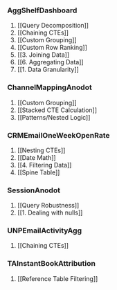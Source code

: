 ### AggShelfDashboard
1. [[Query Decomposition]]
2. [[Chaining CTEs]]
3. [[Custom Grouping]]
4. [[Custom Row Ranking]]
5. [[3. Joining Data]] 
6. [[6. Aggregating Data]]
7. [[1. Data Granularity]]

### ChannelMappingAnodot
1.  [[Custom Grouping]]
2. [[Stacked CTE Calculation]]
3. [[Patterns/Nested Logic]]

### CRMEmailOneWeekOpenRate
1. [[Nesting CTEs]]
2. [[Date Math]]
3. [[4. Filtering Data]]
4. [[Spine Table]]

### SessionAnodot
1. [[Query Robustness]]
2. [[1. Dealing with nulls]]

### UNPEmailActivityAgg
1. [[Chaining CTEs]]

### TAInstantBookAttribution
1. [[Reference Table Filtering]]

